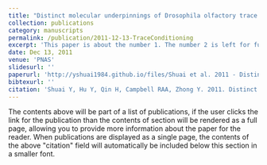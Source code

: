 ```yaml
---
title: "Distinct molecular underpinnings of Drosophila olfactory trace conditioning"
collection: publications
category: manuscripts
permalink: /publication/2011-12-13-TraceConditioning
excerpt: 'This paper is about the number 1. The number 2 is left for future work.'
date: Dec 13, 2011
venue: 'PNAS'
slidesurl: ''
paperurl: 'http://yshuai1984.github.io/files/Shuai et al. 2011 - Distinct molecular underpinnings of Drosophila olfactory trace conditioning.pdf'
bibtexurl: ''
citation: 'Shuai Y, Hu Y, Qin H, Campbell RAA, Zhong Y. 2011. Distinct molecular underpinnings of Drosophila olfactory trace conditioning. Proc Natl Acad Sci U S A 108:20201–20206.'
---
```

The contents above will be part of a list of publications, if the user clicks the link for the publication than the contents of section will be rendered as a full page, allowing you to provide more information about the paper for the reader. When publications are displayed as a single page, the contents of the above "citation" field will automatically be included below this section in a smaller font.

